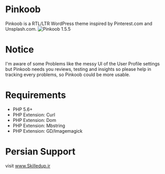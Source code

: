# Pinkoob
Pinkoob is a RTL/LTR WordPress theme inspired by Pinterest.com and Unsplash.com.
![Pinkoob 1.5.5](https://www.skilledup.ir/wp-content/uploads/2018/10/Screenshot_2019-03-03-%D9%BE%DB%8C%D9%86%DA%A9%D9%88%D8%A8-%D8%A7%D8%B4%D8%AA%D8%B1%D8%A7%DA%A9-%D8%A2%D8%B2%D8%A7%D8%AF-%D8%AA%D8%B5%D8%A7%D9%88%DB%8C%D8%B1.jpg?raw=true)

# Notice
I'm aware of some Problems like the messy UI of the User Profile settings but Pinkoob needs you reviews, testing and insights so please help in tracking every problems, so Pinkoob could be more usable.
# Requirements
- PHP 5.6+
- PHP Extension: Curl
- PHP Extension: Dom
- PHP Extension: Mbstring
- PHP Extension: GD/Imagemagick

# Persian Support
visit www.Skilledup.ir
